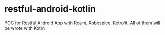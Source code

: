 restful-android-kotlin
======================

POC for Restful Android App with Realm, Robospice, Retrofit. All of them will be wrote with Kotlin

